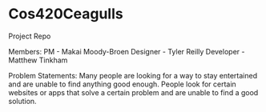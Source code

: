 # Cos420Ceagulls
Project Repo

Members:
PM - Makai Moody-Broen
Designer - Tyler Reilly
Developer - Matthew Tinkham

Problem Statements:
Many people are looking for a way to stay entertained and are unable to find anything good enough.
People look for certain websites or apps that solve a certain problem and are unable to find a good solution.
